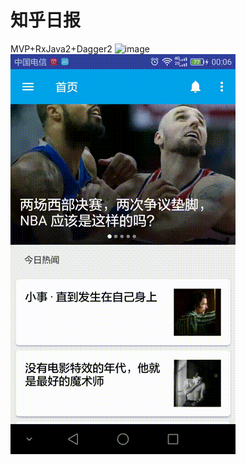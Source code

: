 # 知乎日报
MVP+RxJava2+Dagger2
![image](https://github.com/80330775/ZhiHu/blob/master/Gif/device-2017-05-20-000128.gif)
![image](https://github.com/80330775/ZhiHu/blob/master/Gif/device-2017-05-20-000627.gif)
